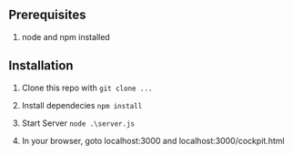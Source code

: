 ## Prerequisites
 1. node and npm installed

## Installation
 1. Clone this repo with
  ``git clone ...``

 1. Install dependecies
  ``npm install``

 1. Start Server
  ``node .\server.js``

 1. In your browser, goto localhost:3000 and localhost:3000/cockpit.html